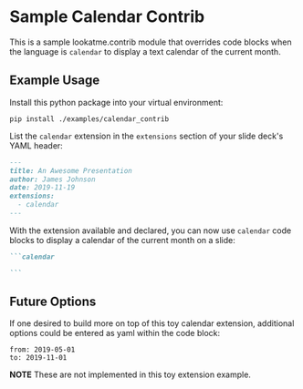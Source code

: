 # Sample Calendar Contrib

This is a sample lookatme.contrib module that overrides code blocks when the
language is `calendar` to display a text calendar of the current month.

## Example Usage

Install this python package into your virtual environment:

```
pip install ./examples/calendar_contrib
```

List the `calendar` extension in the `extensions` section of your slide deck's
YAML header:

~~~markdown
---
title: An Awesome Presentation
author: James Johnson
date: 2019-11-19
extensions:
  - calendar
---
~~~

With the extension available and declared, you can now use `calendar` code
blocks to display a calendar of the current month on a slide:

~~~markdown
```calendar

```
~~~

## Future Options

If one desired to build more on top of this toy calendar extension, additional
options could be entered as yaml within the code block:

```calendar
from: 2019-05-01
to: 2019-11-01
```

**NOTE** These are not implemented in this toy extension example.
